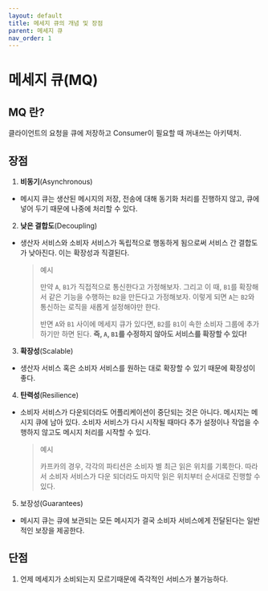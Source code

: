 ```yaml
---
layout: default
title: 메세지 큐의 개념 및 장점
parent: 메세지 큐
nav_order: 1
---
```

# 메세지 큐(MQ)
## MQ 란?
클라이언트의 요청을 큐에 저장하고 Consumer이 필요할 때 꺼내쓰는 아키텍처.

## 장점
1. **비동기**(Asynchronous)
* 메시지 큐는 생산된 메시지의 저장, 전송에 대해 동기화 처리를 진행하지 않고, 큐에 넣어 두기 때문에 나중에 처리할 수 있다.
2. **낮은 결합도**(Decoupling)
* 생산자 서비스와 소비자 서비스가 독립적으로 행동하게 됨으로써 서비스 간 결합도가 낮아진다. 이는 확장성과 직결된다.
    > 예시
    >
    > 만약 `A`, `B1`가 직접적으로 통신한다고 가정해보자. 그리고 이 때, `B1`를 확장해서 같은 기능을 수행하는 `B2`을 만든다고 가정해보자.
    > 이렇게 되면 `A`는 `B2`와 통신하는 로직을 새롭게 설정해야만 한다.
    > 
    > 반면 `A`와 `B1` 사이에 메세지 큐가 있다면, `B2`를 `B1`이 속한 소비자 그룹에 추가하기만 하면 된다.
    > **즉, `A`, `B1`를 수정하지 않아도 서비스를 확장할 수 있다!** 
3. **확장성**(Scalable)
* 생산자 서비스 혹은 소비자 서비스를 원하는 대로 확장할 수 있기 때문에 확장성이 좋다.
4. **탄력성**(Resilience)
* 소비자 서비스가 다운되더라도 어플리케이션이 중단되는 것은 아니다. 메시지는 메시지 큐에 남아 있다. 소비자 서비스가 다시 시작될 때마다 추가 설정이나 작업을 수행하지 않고도 메시지 처리를 시작할 수 있다.
    > 예시
    >
    > 카프카의 경우, 각각의 파티션은 소비자 별 최근 읽은 위치를 기록한다. 따라서 소비자 서비스가 다운 되더라도 마지막 읽은 위치부터 순서대로 진행할 수 있다.
5. 보장성(Guarantees)
* 메시지 큐는 큐에 보관되는 모든 메시지가 결국 소비자 서비스에게 전달된다는 일반적인 보장을 제공한다.

## 단점
1. 언제 메세지가 소비되는지 모르기때문에 즉각적인 서비스가 불가능하다.
